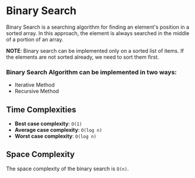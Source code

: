 # Binary Search

Binary Search is a searching algorithm for finding an element's position in a sorted array.
In this approach, the element is always searched in the middle of a portion of an array.


**NOTE**: Binary search can be implemented only on a sorted list of items. If the elements are not sorted already, we need to sort them first.

### Binary Search Algorithm can be implemented in two ways:

- Iterative Method
- Recursive Method

## Time Complexities

- **Best case complexity**: `O(1)`
- **Average case complexity**: `O(log n)`
- **Worst case complexity**: `O(log n)`

## Space Complexity

The space complexity of the binary search is `O(n)`.
